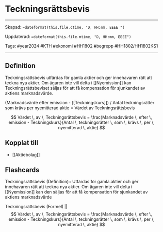 # Teckningsrättsbevis

---

Skapad: `=dateformat(this.file.ctime, "D, HH:mm, EEEE ")`

Uppdaterad: `=dateformat(this.file.mtime, "D, HH:mm, EEEE")`

Tags: #year2024 #KTH #ekonomi #HH1802 #begrepp #HH1802/HH1802KS1

---

## Definition

Teckningsrättsbevis utfärdas för gamla aktier och ger innehavaren rätt att teckna nya aktier. Om ägaren inte vill delta i [[Nyemission]] kan Teckningsrättsbeviset säljas för att få kompensation för sjunkandet av aktiens marknadsvärde.

(Marknadsvärde efter emission - [[Teckningskurs]])
/
Antal teckningsrätter som krävs per nyemitterad aktie
= Värdet av Teckningsrättsbevis

$$
Värdet \, av \, Teckningsrättsbevis = \frac{Marknadsvärde \, efter \, emission - Teckningskurs}{Antal \, teckningsrätter \, som \, krävs \, per \, nyemitterad \, aktie}
$$

## Kopplat till

- [[Aktiebolag]]

## Flashcards

Teckningsrättsbevis (Definition):: Utfärdas för gamla aktier och ger innehavaren rätt att teckna nya aktier. Om ägaren inte vill delta i [[Nyemission]] kan den säljas för att få kompensation för sjunkandet av aktiens marknadsvärde
<!--SR:!2024-03-30,7,250!2024-04-08,14,290-->

Teckningsrättsbevis (Formel)
||
$$
Värdet \, av \, Teckningsrättsbevis = \frac{Marknadsvärde \, efter \, emission - Teckningskurs}{Antal \, teckningsrätter \, som \, krävs \, per \, nyemitterad \, aktie}
$$
<!--SR:!2024-04-06,9,250-->
